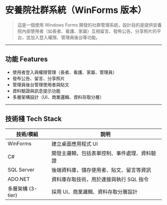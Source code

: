 # 安養院社群系統（WinForms 版本）

> 這是一個使用 Windows Forms 開發的社群管理系統，設計目的是提供安養院內部使用者（如長者、看護、家屬）互相留言、發佈公告、分享照片的平台，並加入登入權限、管理員後台等功能。

---

## 功能 Features
- 使用者登入與權限管理（長者、看護、家屬、管理員）  
- 發布公告、留言、分享照片  
- 管理員後台管理使用者與貼文  
- 資料驗證與訊息提示功能  
- 多層架構設計（UI、商業邏輯、資料存取分層）

---

## 技術棧 Tech Stack
| 技術/模組 | 說明 |
|-----------|------|
| WinForms  | 建立桌面應用程式 UI |
| C#        | 開發主邏輯，包括表單控制、事件處理、資料驗證 |
| SQL Server| 後端資料庫，儲存使用者、貼文、留言等資訊 |
| ADO.NET  | 資料庫存取技術，用於連接與執行 SQL 指令 |
| 多層架構 (3-tier) | 採用 UI、商業邏輯、資料存取分層設計 |

